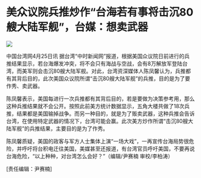 # 美众议院兵推炒作“台海若有事将击沉80艘大陆军舰”，台媒：想卖武器

![](https://inews.gtimg.com/newsapp_bt/0/15783785934/1000)

中国台湾网4月25日讯
据台湾“中时新闻网”报道，根据美国众议院日前进行的兵推结果显示，若台海爆发冲突，将不会只有海战与空战，会有8万解放军登陆台湾，而美军则会击沉80艘大陆军舰。对此，台湾资深媒体人陈凤馨认为，兵推都有其背后目的，此次美国众议院所谓“击沉80艘大陆军舰”的兵推，目的是为了要作秀、卖武器。

陈凤馨表示，美国每进行一次兵推都有其背后目的，若是要做为决策参考用，那么这种兵推结果就不会公开。按照此前美方统计数据显示，五角大楼共做了18次兵推，结果都是美国输掉战争。而另一种目的，就是为了贩卖武器，这种兵推会告诉台湾，在使用特定武器的情况下，台湾可能会赢。此次美方炒作所谓“击沉80艘大陆军舰”的兵推结果，主要目的是为了作秀。

陈凤馨质疑，美国的政客与军方人士集体上演“一场大戏”，一再宣传台海局势很危险，并呼吁将台积电迁往美国，美媒甚至还报道，有台湾官员呼吁美国，不要再说台海危险，“以上种种，对台湾怎么会好？”（编辑/尹赛楠
审校/李柏涛）

[责任编辑：尹赛楠]

